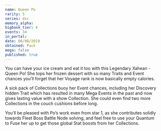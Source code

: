```yaml
---
name: Queen Po
rarity: 5
series: dsc
memory_alpha:
bigbook_tier: 4
events: 34
in_portal:
date: 06/08/2019
obtained: Pack
mega: false
published: true
---
```


You can have your ice cream and eat it too with this Legendary Xahean - Queen Po! She tops her frozen dessert with so many Traits and Event chances you’ll forget that her Voyage rank is now basically empty calories.

A sick pack of Collections buoy her Event chances, including her Discovery hidden Trait which has resulted in many Mega Events in the past and now gives lasting value with a show Collection. She could even find two more Collections in the couch cushions before long. 

You’ll be pleased with Po’s work even from star 1, as she contributes solidly towards Fleet Boss Battle Node solving, and feel free to use your Quantum to Fuse her up to get those global Stat boosts from her Collections.
